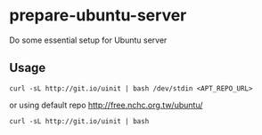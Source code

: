 # prepare-ubuntu-server
Do some essential setup for Ubuntu server

## Usage

```
curl -sL http://git.io/uinit | bash /dev/stdin <APT_REPO_URL>
```
or using default repo http://free.nchc.org.tw/ubuntu/

```
curl -sL http://git.io/uinit | bash
```
